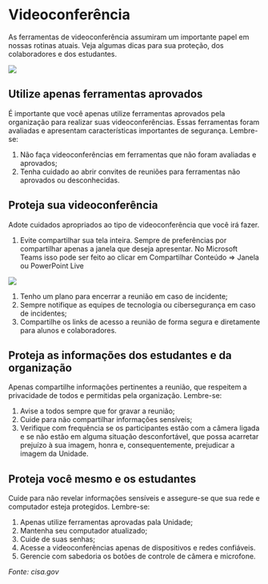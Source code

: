 # Videoconferência

As ferramentas de videoconferência assumiram um importante papel em nossas rotinas atuais. Veja algumas dicas para sua proteção, dos colaboradores e dos estudantes.

![](/img/videoconf.jpg)

## Utilize apenas ferramentas aprovados
É importante que você apenas utilize ferramentas aprovados pela organização para realizar suas videoconferências. Essas ferramentas foram avaliadas e apresentam características importantes de segurança. Lembre-se:

 1. Não faça videoconferências em ferramentas que não foram avaliadas e aprovados;
 1. Tenha cuidado ao abrir convites de reuniões para ferramentas não aprovados ou desconhecidas.

## Proteja sua videoconferência
Adote cuidados apropriados ao tipo de videoconferência que você irá fazer.

  1. Evite compartilhar sua tela inteira. Sempre de preferências por compartilhar apenas a janela que deseja apresentar. No Microsoft Teams isso pode ser feito ao clicar em Compartilhar Conteúdo => Janela ou PowerPoint Live
  
  ![](/img/teams_share.png)

  1. Tenho um plano para encerrar a reunião em caso de incidente;
  1. Sempre notifique as equipes de tecnologia ou cibersegurança em caso de incidentes;    
  1. Compartilhe os links de acesso a reunião de forma segura e diretamente para alunos e colaboradores.

## Proteja as informações dos estudantes e da organização
Apenas compartilhe informações pertinentes a reunião, que respeitem a privacidade de todos e permitidas pela organização. Lembre-se:

 1. Avise a todos sempre que for gravar a reunião;
 1. Cuide para não compartilhar informações sensíveis;
 1. Verifique com frequência se os participantes estão com a câmera ligada e se não estão em alguma situação desconfortável, que possa acarretar prejuízo à sua imagem, honra e, consequentemente, prejudicar a imagem da Unidade.

## Proteja você mesmo e os estudantes
Cuide para não revelar informações sensíveis e assegure-se que sua rede e computador esteja protegidos. Lembre-se:

 1. Apenas utilize ferramentas aprovadas pala Unidade;
 1. Mantenha seu computador atualizado;
 1. Cuide de suas senhas;
 1. Acesse a videoconferências apenas de dispositivos e redes confiáveis.
 1. Gerencie com sabedoria os botões de controle de câmera e microfone.

*Fonte: cisa.gov*